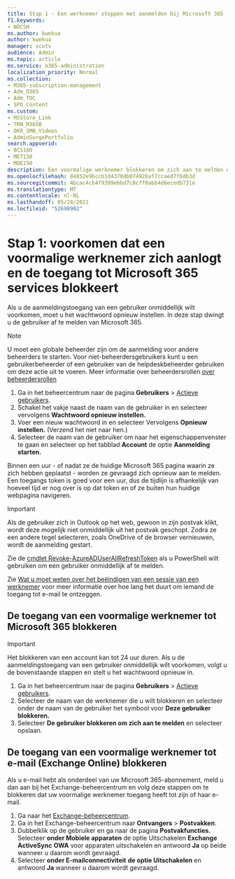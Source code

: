```yaml
---
title: Stap 1 - Een werknemer stoppen met aanmelden bij Microsoft 365
f1.keywords:
- NOCSH
ms.author: kwekua
author: kwekua
manager: scotv
audience: Admin
ms.topic: article
ms.service: o365-administration
localization_priority: Normal
ms.collection:
- M365-subscription-management
- Adm_O365
- Adm_TOC
- SPO_Content
ms.custom:
- MSStore_Link
- TRN_M365B
- OKR_SMB_Videos
- AdminSurgePortfolio
search.appverid:
- BCS160
- MET150
- MOE150
description: Een voormalige werknemer blokkeren om zich aan te melden en de toegang tot Microsoft 365 blokkeren.
ms.openlocfilehash: 84852e9bccb1d4370db07492baf7ccaed7f6db3d
ms.sourcegitcommit: 4bcac4cb4f9399ebbd7c8cff0abb4d6ecedb731e
ms.translationtype: MT
ms.contentlocale: nl-NL
ms.lasthandoff: 05/28/2021
ms.locfileid: "52698902"
---
```

# <a name="step-1---prevent-a-former-employee-from-logging-in-and-block-access-to-microsoft-365-services"></a>Stap 1: voorkomen dat een voormalige werknemer zich aanlogt en de toegang tot Microsoft 365 services blokkeert

Als u de aanmeldingstoegang van een gebruiker onmiddellijk wilt voorkomen, moet u het wachtwoord opnieuw instellen. In deze stap dwingt u de gebruiker af te melden van Microsoft 365.

> [!NOTE]
> U moet een globale beheerder zijn om de aanmelding voor andere beheerders te starten. Voor niet-beheerdersgebruikers kunt u een gebruikerbeheerder of een gebruiker van de helpdeskbeheerder gebruiken om deze actie uit te voeren.
> Meer informatie over beheerdersrollen <a href="https://docs.microsoft.com/microsoft-365/admin/add-users/about-admin-roles">over beheerdersrollen</a>

1. Ga in het beheercentrum naar de pagina **Gebruikers** \> <a href="https://go.microsoft.com/fwlink/p/?linkid=834822" target="_blank">Actieve gebruikers</a>.
2. Schakel het vakje naast de naam van de gebruiker in en selecteer vervolgens **Wachtwoord opnieuw instellen.**
3. Voer een nieuw wachtwoord in en selecteer Vervolgens **Opnieuw instellen.** (Verzend het niet naar hen.)
4. Selecteer de naam van de gebruiker om naar het eigenschappenvenster te gaan en selecteer op het tabblad **Account** de optie **Aanmelding starten.**

Binnen een uur - of nadat ze de huidige Microsoft 365 pagina waarin ze zich hebben geplaatst - worden ze gevraagd zich opnieuw aan te melden. Een toegangs token is goed voor een uur, dus de tijdlijn is afhankelijk van hoeveel tijd er nog over is op dat token en of ze buiten hun huidige webpagina navigeren.
  
> [!IMPORTANT]
> Als de gebruiker zich in Outlook op het web, gewoon in zijn postvak klikt, wordt deze mogelijk niet onmiddellijk uit het postvak geschopt. Zodra ze een andere tegel selecteren, zoals OneDrive of de browser vernieuwen, wordt de aanmelding gestart.
  
Zie de [cmdlet Revoke-AzureADUserAllRefreshToken](/powershell/module/azuread/revoke-azureaduserallrefreshtoken) als u PowerShell wilt gebruiken om een gebruiker onmiddellijk af te melden.
  
Zie [Wat u moet weten over het beëindigen van een sessie van een werknemer](remove-former-employee-step-7.md#what-you-need-to-know-about-terminating-an-employees-email-session) voor meer informatie over hoe lang het duurt om iemand de toegang tot e-mail te ontzeggen.

## <a name="block-a-former-employees-access-to-microsoft-365-services"></a>De toegang van een voormalige werknemer tot Microsoft 365 blokkeren

> [!IMPORTANT]
 > Het blokkeren van een account kan tot 24 uur duren. Als u de aanmeldingstoegang van een gebruiker onmiddellijk wilt voorkomen, volgt u de bovenstaande stappen en stelt u het wachtwoord opnieuw in.

1. Ga in het beheercentrum naar de pagina **Gebruikers** \> <a href="https://go.microsoft.com/fwlink/p/?linkid=834822" target="_blank">Actieve gebruikers</a>.
2. Selecteer de naam van de werknemer die u wilt blokkeren en selecteer onder de naam van de gebruiker het symbool voor **Deze gebruiker blokkeren.**
3. Selecteer **De gebruiker blokkeren om zich aan te melden** en selecteer opslaan. 

## <a name="block-a-former-employees-access-to-email-exchange-online"></a>De toegang van een voormalige werknemer tot e-mail (Exchange Online) blokkeren

Als u e-mail hebt als onderdeel van uw Microsoft 365-abonnement, meld u dan aan bij het Exchange-beheercentrum en volg deze stappen om te blokkeren dat uw voormalige werknemer toegang heeft tot zijn of haar e-mail.
  
1. Ga naar het <a href="https://go.microsoft.com/fwlink/p/?linkid=2059104" target="_blank">Exchange-beheercentrum</a>.
2. Ga in het Exchange-beheercentrum naar **Ontvangers** \> **Postvakken**.
3. Dubbelklik op de gebruiker en ga naar de pagina **Postvakfuncties.** Selecteer **onder Mobiele apparaten** de optie Uitschakelen **Exchange ActiveSync** **OWA** voor apparaten uitschakelen en antwoord **Ja** op beide wanneer u daarom wordt gevraagd.
4. Selecteer **onder E-mailconnectiviteit** **de optie Uitschakelen** en antwoord **Ja** wanneer u daarom wordt gevraagd.
